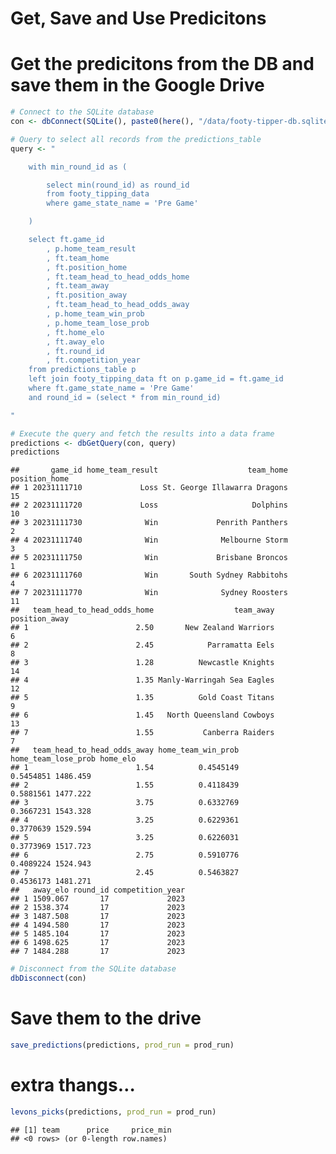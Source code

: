 Get, Save and Use Predicitons
================

# Get the predicitons from the DB and save them in the Google Drive

``` r
# Connect to the SQLite database
con <- dbConnect(SQLite(), paste0(here(), "/data/footy-tipper-db.sqlite"))

# Query to select all records from the predictions_table
query <- "

    with min_round_id as (

        select min(round_id) as round_id
        from footy_tipping_data
        where game_state_name = 'Pre Game'

    )

    select ft.game_id
        , p.home_team_result
        , ft.team_home
        , ft.position_home
        , ft.team_head_to_head_odds_home
        , ft.team_away
        , ft.position_away
        , ft.team_head_to_head_odds_away
        , p.home_team_win_prob
        , p.home_team_lose_prob
        , ft.home_elo
        , ft.away_elo
        , ft.round_id
        , ft.competition_year
    from predictions_table p
    left join footy_tipping_data ft on p.game_id = ft.game_id
    where ft.game_state_name = 'Pre Game'
    and round_id = (select * from min_round_id)

"

# Execute the query and fetch the results into a data frame
predictions <- dbGetQuery(con, query)
predictions
```

    ##       game_id home_team_result                    team_home position_home
    ## 1 20231111710             Loss St. George Illawarra Dragons            15
    ## 2 20231111720             Loss                     Dolphins            10
    ## 3 20231111730              Win             Penrith Panthers             2
    ## 4 20231111740              Win              Melbourne Storm             3
    ## 5 20231111750              Win             Brisbane Broncos             1
    ## 6 20231111760              Win       South Sydney Rabbitohs             4
    ## 7 20231111770              Win              Sydney Roosters            11
    ##   team_head_to_head_odds_home                  team_away position_away
    ## 1                        2.50       New Zealand Warriors             6
    ## 2                        2.45            Parramatta Eels             8
    ## 3                        1.28          Newcastle Knights            14
    ## 4                        1.35 Manly-Warringah Sea Eagles            12
    ## 5                        1.35          Gold Coast Titans             9
    ## 6                        1.45   North Queensland Cowboys            13
    ## 7                        1.55           Canberra Raiders             7
    ##   team_head_to_head_odds_away home_team_win_prob home_team_lose_prob home_elo
    ## 1                        1.54          0.4545149           0.5454851 1486.459
    ## 2                        1.55          0.4118439           0.5881561 1477.222
    ## 3                        3.75          0.6332769           0.3667231 1543.328
    ## 4                        3.25          0.6229361           0.3770639 1529.594
    ## 5                        3.25          0.6226031           0.3773969 1517.723
    ## 6                        2.75          0.5910776           0.4089224 1524.943
    ## 7                        2.45          0.5463827           0.4536173 1481.271
    ##   away_elo round_id competition_year
    ## 1 1509.067       17             2023
    ## 2 1538.374       17             2023
    ## 3 1487.508       17             2023
    ## 4 1494.580       17             2023
    ## 5 1485.104       17             2023
    ## 6 1498.625       17             2023
    ## 7 1484.288       17             2023

``` r
# Disconnect from the SQLite database
dbDisconnect(con)
```

# Save them to the drive

``` r
save_predictions(predictions, prod_run = prod_run)
```

# extra thangs…

``` r
levons_picks(predictions, prod_run = prod_run)
```

    ## [1] team      price     price_min
    ## <0 rows> (or 0-length row.names)
